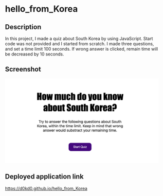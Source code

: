 # hello_from_Korea

## Description
In this project, I made a quiz about South Korea by using JavaScript.
Start code was not provided and I started from scratch.
I made three questions, and set a time limit 100 seconds.
If wrong answer is clicked, remain time will be decreased by 10 seconds.

## Screenshot
<img src="./assets/images/screenshot.png" />

## Deployed application link
https://d0kd0.github.io/hello_from_Korea
